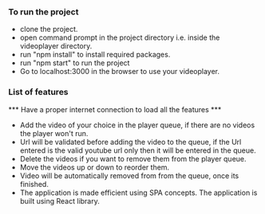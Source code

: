 
### To run the project
- clone the project.
- open command prompt in the project directory i.e. inside the videoplayer directory.
- run "npm install" to install required packages.
- run "npm start" to run the project
- Go to localhost:3000 in the browser to use your videoplayer.

### List of features
*** Have a proper internet connection to load all the features ***
- Add the video of your choice in the player queue, if there are no videos the player won't run.
- Url will be validated before adding the video to the queue, if the Url entered is the valid youtube url only then it will be entered in the queue.
- Delete the videos if you want to remove them from the player queue.
- Move the videos up or down to reorder them.
- Video will be automatically removed from from the queue, once its finished.
- The application is made efficient using SPA concepts. The application is built using React library.

